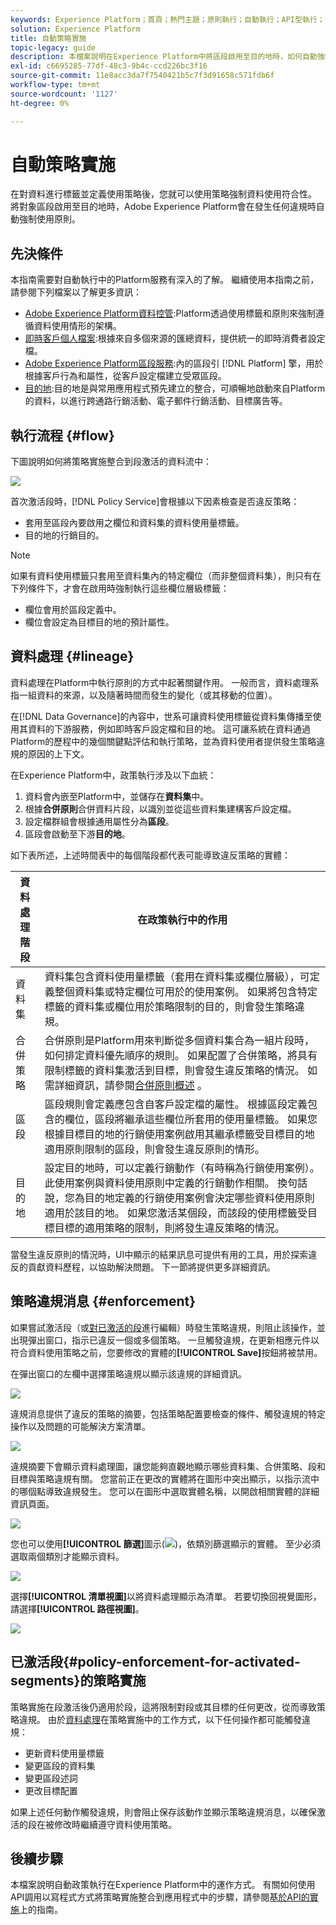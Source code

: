 ```yaml
---
keywords: Experience Platform；首頁；熱門主題；原則執行；自動執行；API型執行；資料控管
solution: Experience Platform
title: 自動策略實施
topic-legacy: guide
description: 本檔案說明在Experience Platform中將區段啟用至目的地時，如何自動強制執行資料使用原則。
exl-id: c6695285-77df-48c3-9b4c-ccd226bc3f16
source-git-commit: 11e8acc3da7f7540421b5c7f3d91658c571fdb6f
workflow-type: tm+mt
source-wordcount: '1127'
ht-degree: 0%

---
```


# 自動策略實施

在對資料進行標籤並定義使用策略後，您就可以使用策略強制資料使用符合性。 將對象區段啟用至目的地時，Adobe Experience Platform會在發生任何違規時自動強制使用原則。

## 先決條件

本指南需要對自動執行中的Platform服務有深入的了解。 繼續使用本指南之前，請參閱下列檔案以了解更多資訊：

* [Adobe Experience Platform資料控管](../home.md):Platform透過使用標籤和原則來強制遵循資料使用情形的架構。
* [即時客戶個人檔案](../../profile/home.md):根據來自多個來源的匯總資料，提供統一的即時消費者設定檔。
* [Adobe Experience Platform區段服務](../../segmentation/home.md):內的區段引 [!DNL Platform] 擎，用於根據客戶行為和屬性，從客戶設定檔建立受眾區段。
* [目的地](../../destinations/home.md):目的地是與常用應用程式預先建立的整合，可順暢地啟動來自Platform的資料，以進行跨通路行銷活動、電子郵件行銷活動、目標廣告等。

## 執行流程 {#flow}

下圖說明如何將策略實施整合到段激活的資料流中：

![](../images/enforcement/enforcement-flow.png)

首次激活段時，[!DNL Policy Service]會根據以下因素檢查是否違反策略：

* 套用至區段內要啟用之欄位和資料集的資料使用量標籤。
* 目的地的行銷目的。

>[!NOTE]
>
>如果有資料使用標籤只套用至資料集內的特定欄位（而非整個資料集），則只有在下列條件下，才會在啟用時強制執行這些欄位層級標籤：
>
>* 欄位會用於區段定義中。
>* 欄位會設定為目標目的地的預計屬性。


## 資料處理 {#lineage}

資料處理在Platform中執行原則的方式中起著關鍵作用。 一般而言，資料處理系指一組資料的來源，以及隨著時間而發生的變化（或其移動的位置）。

在[!DNL Data Governance]的內容中，世系可讓資料使用標籤從資料集傳播至使用其資料的下游服務，例如即時客戶設定檔和目的地。 這可讓系統在資料通過Platform的歷程中的幾個關鍵點評估和執行策略，並為資料使用者提供發生策略違規的原因的上下文。

在Experience Platform中，政策執行涉及以下血統：

1. 資料會內嵌至Platform中，並儲存在&#x200B;**資料集**&#x200B;中。
1. 根據&#x200B;**合併原則**&#x200B;合併資料片段，以識別並從這些資料集建構客戶設定檔。
1. 設定檔群組會根據通用屬性分為&#x200B;**區段**。
1. 區段會啟動至下游&#x200B;**目的地**。

如下表所述，上述時間表中的每個階段都代表可能導致違反策略的實體：

| 資料處理階段 | 在政策執行中的作用 |
| --- | --- |
| 資料集 | 資料集包含資料使用量標籤（套用在資料集或欄位層級），可定義整個資料集或特定欄位可用於的使用案例。 如果將包含特定標籤的資料集或欄位用於策略限制的目的，則會發生策略違規。 |
| 合併策略 | 合併原則是Platform用來判斷從多個資料集合為一組片段時，如何排定資料優先順序的規則。 如果配置了合併策略，將具有限制標籤的資料集激活到目標，則會發生違反策略的情況。 如需詳細資訊，請參閱[合併原則概述](../../profile/merge-policies/overview.md) 。 |
| 區段 | 區段規則會定義應包含自客戶設定檔的屬性。 根據區段定義包含的欄位，區段將繼承這些欄位所套用的使用量標籤。 如果您根據目標目的地的行銷使用案例啟用其繼承標籤受目標目的地適用原則限制的區段，則會發生違反原則的情形。 |
| 目的地 | 設定目的地時，可以定義行銷動作（有時稱為行銷使用案例）。 此使用案例與資料使用原則中定義的行銷動作相關。 換句話說，您為目的地定義的行銷使用案例會決定哪些資料使用原則適用於該目的地。 如果您激活某個段，而該段的使用標籤受目標目標的適用策略的限制，則將發生違反策略的情況。 |

當發生違反原則的情況時，UI中顯示的結果訊息可提供有用的工具，用於探索違反的貢獻資料歷程，以協助解決問題。 下一節將提供更多詳細資訊。

## 策略違規消息 {#enforcement}

如果嘗試激活段（或[對已激活的段](#policy-enforcement-for-activated-segments)進行編輯）時發生策略違規，則阻止該操作，並出現彈出窗口，指示已違反一個或多個策略。 一旦觸發違規，在更新相應元件以符合資料使用策略之前，您要修改的實體的&#x200B;**[!UICONTROL Save]**&#x200B;按鈕將被禁用。

在彈出窗口的左欄中選擇策略違規以顯示該違規的詳細資訊。

![](../images/enforcement/violation-policy-select.png)

違規消息提供了違反的策略的摘要，包括策略配置要檢查的條件、觸發違規的特定操作以及問題的可能解決方案清單。

![](../images/enforcement/violation-summary.png)

違規摘要下會顯示資料處理圖，讓您能夠直觀地顯示哪些資料集、合併策略、段和目標與策略違規有關。 您當前正在更改的實體將在圖形中突出顯示，以指示流中的哪個點導致違規發生。 您可以在圖形中選取實體名稱，以開啟相關實體的詳細資訊頁面。

![](../images/enforcement/data-lineage.png)

您也可以使用&#x200B;**[!UICONTROL 篩選]**&#x200B;圖示(![](../images/enforcement/filter.png))，依類別篩選顯示的實體。 至少必須選取兩個類別才能顯示資料。

![](../images/enforcement/lineage-filter.png)

選擇&#x200B;**[!UICONTROL 清單視圖]**&#x200B;以將資料處理顯示為清單。 若要切換回視覺圖形，請選擇&#x200B;**[!UICONTROL 路徑視圖]**。

![](../images/enforcement/list-view.png)

## 已激活段{#policy-enforcement-for-activated-segments}的策略實施

策略實施在段激活後仍適用於段，這將限制對段或其目標的任何更改，從而導致策略違規。 由於[資料處理](#lineage)在策略實施中的工作方式，以下任何操作都可能觸發違規：

* 更新資料使用量標籤
* 變更區段的資料集
* 變更區段述詞
* 更改目標配置

如果上述任何動作觸發違規，則會阻止保存該動作並顯示策略違規消息，以確保激活的段在被修改時繼續遵守資料使用策略。

## 後續步驟

本檔案說明自動政策執行在Experience Platform中的運作方式。 有關如何使用API調用以寫程式方式將策略實施整合到應用程式中的步驟，請參閱[基於API的實施](./api-enforcement.md)上的指南。
